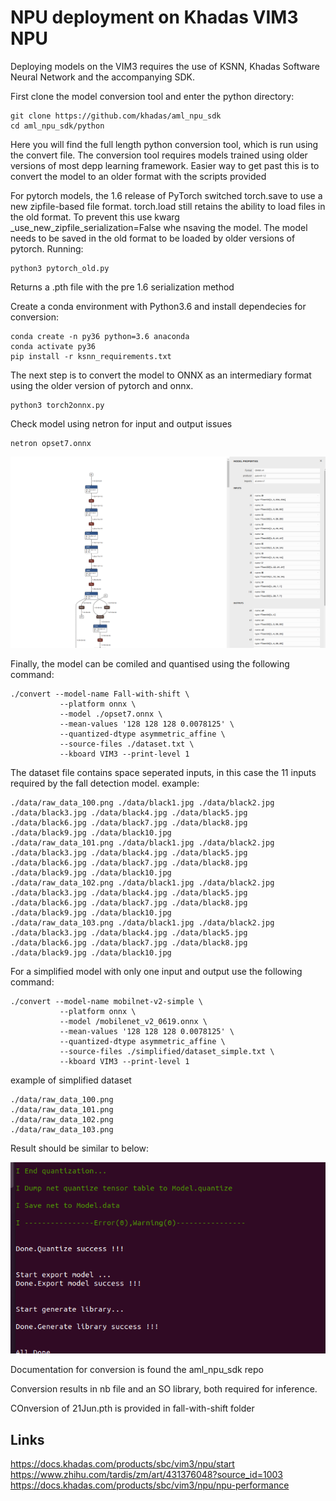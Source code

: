 # NPU deployment on Khadas VIM3 NPU

Deploying models on the VIM3 requires the use of KSNN, Khadas Software Neural Network and the accompanying SDK. 

First clone the model conversion tool and enter the python directory:
```
git clone https://github.com/khadas/aml_npu_sdk
cd aml_npu_sdk/python
```

Here you will find the full length python conversion tool, which is run using the convert file.
The conversion tool requires models trained using older versions of most depp learning framework. Easier way to get past this is to convert the model to an older format with the scripts provided

For pytorch models, the 1.6 release of PyTorch switched torch.save to use a new zipfile-based file format. torch.load still retains the ability to load files in the old format. To prevent this use kwarg _use_new_zipfile_serialization=False whe nsaving the model. The model needs to be saved in the old format to be loaded by older versions of pytorch.
Running:

```
python3 pytorch_old.py
```
Returns a .pth file with the pre 1.6 serialization method

Create a conda environment with Python3.6 and install dependecies for conversion:
```
conda create -n py36 python=3.6 anaconda
conda activate py36
pip install -r ksnn_requirements.txt 
```
The next step is to convert the model to ONNX as an intermediary format using the older version of pytorch and onnx.
```
python3 torch2onnx.py
```
Check model using netron for input and output issues
```
netron opset7.onnx
```
![netron](netron.png)

Finally, the model can be comiled and quantised using the following command:
```
./convert --model-name Fall-with-shift \
           --platform onnx \
           --model ./opset7.onnx \
           --mean-values '128 128 128 0.0078125' \
           --quantized-dtype asymmetric_affine \
           --source-files ./dataset.txt \
           --kboard VIM3 --print-level 1
```
The dataset file contains space seperated inputs, in this case the 11 inputs required by the fall detection model.
example:
```
./data/raw_data_100.png ./data/black1.jpg ./data/black2.jpg ./data/black3.jpg ./data/black4.jpg ./data/black5.jpg ./data/black6.jpg ./data/black7.jpg ./data/black8.jpg ./data/black9.jpg ./data/black10.jpg
./data/raw_data_101.png ./data/black1.jpg ./data/black2.jpg ./data/black3.jpg ./data/black4.jpg ./data/black5.jpg ./data/black6.jpg ./data/black7.jpg ./data/black8.jpg ./data/black9.jpg ./data/black10.jpg
./data/raw_data_102.png ./data/black1.jpg ./data/black2.jpg ./data/black3.jpg ./data/black4.jpg ./data/black5.jpg ./data/black6.jpg ./data/black7.jpg ./data/black8.jpg ./data/black9.jpg ./data/black10.jpg
./data/raw_data_103.png ./data/black1.jpg ./data/black2.jpg ./data/black3.jpg ./data/black4.jpg ./data/black5.jpg ./data/black6.jpg ./data/black7.jpg ./data/black8.jpg ./data/black9.jpg ./data/black10.jpg
```
For a simplified model with only one input and output use the following command:
```
./convert --model-name mobilnet-v2-simple \
           --platform onnx \
           --model /mobilenet_v2_0619.onnx \
           --mean-values '128 128 128 0.0078125' \
           --quantized-dtype asymmetric_affine \
           --source-files ./simplified/dataset_simple.txt \
           --kboard VIM3 --print-level 1
```
example of simplified dataset
```
./data/raw_data_100.png
./data/raw_data_101.png
./data/raw_data_102.png
./data/raw_data_103.png
```
Result should be similar to below:

![conversion](convert.png)

Documentation for conversion is found the aml_npu_sdk repo

Conversion results in nb file and an SO library, both required for inference.

COnversion of 21Jun.pth is provided in fall-with-shift folder

## Links
https://docs.khadas.com/products/sbc/vim3/npu/start
https://www.zhihu.com/tardis/zm/art/431376048?source_id=1003 
https://docs.khadas.com/products/sbc/vim3/npu/npu-performance
